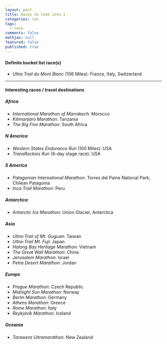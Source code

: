 ```yaml
---
layout: post
title: Races to look into 1
categories: run
tags: 
  - race
comments: false
mathjax: null
featured: false
published: true
---
```


#### Definite bucket list race(s)

* *Ultra Trail du Mont Blanc* (106 Miles): France, Italy, Switzerland

<hr>

#### Interesting races / travel destinations

##### Africa

* *International Marathon of Marrakech*: Morocco
* *Kilimanjaro Marathon*: Tanzania
* *The Big Five Marathon*: South Africa
 
##### N America

* *Western States Endurance Run* (100 Miles): USA
* *TransRockies Run* (6-day stage race): USA

##### S America 

* *Patagonian International Marathon*: Torres del Paine National Park, Chilean Patagonia
* *Inca Trail Marathon*: Peru

##### Antarctica 	 	

* *Antarctic Ice Marathon*: Union Glacier, Antarctica

##### Asia

* *Ultra-Trail of Mt. Guguan*: Taiwan
* *Ultra-Trail Mt. Fuji*: Japan
* *Halong Bay Heritage Marathon*: Vietnam
* *The Great Wall Marathon*: China
* *Jerusalem Marathon*: Israel
* *Petra Desert Marathon*: Jordan

##### Europe

* *Prague Marathon*: Czech Republic
* *Midnight Sun Marathon*: Norway
* *Berlin Marathon*: Germany
* *Athens Marathon*: Greece
* *Rome Marathon*: Italy
* *Reykjavík Marathon*: Iceland

##### Oceania

* *Tarawera Ultramarathon*: New Zealand